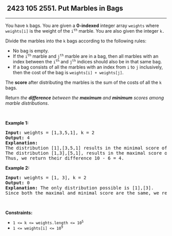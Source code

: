 <h2> 2423 105
2551. Put Marbles in Bags</h2><hr><div><p>You have <code>k</code> bags. You are given a <strong>0-indexed</strong> integer array <code>weights</code> where <code>weights[i]</code> is the weight of the <code>i<sup>th</sup></code> marble. You are also given the integer <code>k.</code></p>

<p>Divide the marbles into the <code>k</code> bags according to the following rules:</p>

<ul>
	<li>No bag is empty.</li>
	<li>If the <code>i<sup>th</sup></code> marble and <code>j<sup>th</sup></code> marble are in a bag, then all marbles with an index between the <code>i<sup>th</sup></code> and <code>j<sup>th</sup></code> indices should also be in that same bag.</li>
	<li>If a bag consists of all the marbles with an index from <code>i</code> to <code>j</code> inclusively, then the cost of the bag is <code>weights[i] + weights[j]</code>.</li>
</ul>

<p>The <strong>score</strong> after distributing the marbles is the sum of the costs of all the <code>k</code> bags.</p>

<p>Return <em>the <strong>difference</strong> between the <strong>maximum</strong> and <strong>minimum</strong> scores among marble distributions</em>.</p>

<p>&nbsp;</p>
<p><strong class="example">Example 1:</strong></p>

<pre><strong>Input:</strong> weights = [1,3,5,1], k = 2
<strong>Output:</strong> 4
<strong>Explanation:</strong> 
The distribution [1],[3,5,1] results in the minimal score of (1+1) + (3+1) = 6. 
The distribution [1,3],[5,1], results in the maximal score of (1+3) + (5+1) = 10. 
Thus, we return their difference 10 - 6 = 4.
</pre>

<p><strong class="example">Example 2:</strong></p>

<pre><strong>Input:</strong> weights = [1, 3], k = 2
<strong>Output:</strong> 0
<strong>Explanation:</strong> The only distribution possible is [1],[3]. 
Since both the maximal and minimal score are the same, we return 0.
</pre>

<p>&nbsp;</p>
<p><strong>Constraints:</strong></p>

<ul>
	<li><code>1 &lt;= k &lt;= weights.length &lt;= 10<sup>5</sup></code></li>
	<li><code>1 &lt;= weights[i] &lt;= 10<sup>9</sup></code></li>
</ul>
</div>